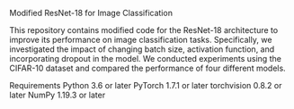 Modified ResNet-18 for Image Classification

This repository contains modified code for the ResNet-18 architecture to improve its performance on image classification tasks. Specifically, we investigated the impact of changing batch size, activation function, and incorporating dropout in the model. We conducted experiments using the CIFAR-10 dataset and compared the performance of four different models.

Requirements
Python 3.6 or later
PyTorch 1.7.1 or later
torchvision 0.8.2 or later
NumPy 1.19.3 or later
